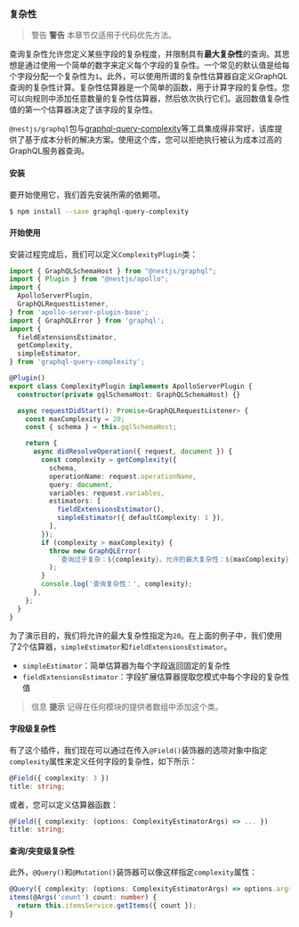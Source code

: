 ### 复杂性

> 警告 **警告** 本章节仅适用于代码优先方法。

查询复杂性允许您定义某些字段的复杂程度，并限制具有**最大复杂性**的查询。其思想是通过使用一个简单的数字来定义每个字段的复杂性。一个常见的默认值是给每个字段分配一个复杂性为`1`。此外，可以使用所谓的复杂性估算器自定义GraphQL查询的复杂性计算。复杂性估算器是一个简单的函数，用于计算字段的复杂性。您可以向规则中添加任意数量的复杂性估算器，然后依次执行它们。返回数值复杂性值的第一个估算器决定了该字段的复杂性。

`@nestjs/graphql`包与[graphql-query-complexity](https://github.com/slicknode/graphql-query-complexity)等工具集成得非常好，该库提供了基于成本分析的解决方案。使用这个库，您可以拒绝执行被认为成本过高的GraphQL服务器查询。

#### 安装

要开始使用它，我们首先安装所需的依赖项。

```bash
$ npm install --save graphql-query-complexity
```

#### 开始使用

安装过程完成后，我们可以定义`ComplexityPlugin`类：

```typescript
import { GraphQLSchemaHost } from "@nestjs/graphql";
import { Plugin } from "@nestjs/apollo";
import {
  ApolloServerPlugin,
  GraphQLRequestListener,
} from 'apollo-server-plugin-base';
import { GraphQLError } from 'graphql';
import {
  fieldExtensionsEstimator,
  getComplexity,
  simpleEstimator,
} from 'graphql-query-complexity';

@Plugin()
export class ComplexityPlugin implements ApolloServerPlugin {
  constructor(private gqlSchemaHost: GraphQLSchemaHost) {}

  async requestDidStart(): Promise<GraphQLRequestListener> {
    const maxComplexity = 20;
    const { schema } = this.gqlSchemaHost;

    return {
      async didResolveOperation({ request, document }) {
        const complexity = getComplexity({
          schema,
          operationName: request.operationName,
          query: document,
          variables: request.variables,
          estimators: [
            fieldExtensionsEstimator(),
            simpleEstimator({ defaultComplexity: 1 }),
          ],
        });
        if (complexity > maxComplexity) {
          throw new GraphQLError(
            `查询过于复杂：${complexity}。允许的最大复杂性：${maxComplexity}`,
          );
        }
        console.log('查询复杂性：', complexity);
      },
    };
  }
}
```

为了演示目的，我们将允许的最大复杂性指定为`20`。在上面的例子中，我们使用了2个估算器，`simpleEstimator`和`fieldExtensionsEstimator`。

- `simpleEstimator`：简单估算器为每个字段返回固定的复杂性
- `fieldExtensionsEstimator`：字段扩展估算器提取您模式中每个字段的复杂性值

> 信息 **提示** 记得在任何模块的提供者数组中添加这个类。

#### 字段级复杂性

有了这个插件，我们现在可以通过在传入`@Field()`装饰器的选项对象中指定`complexity`属性来定义任何字段的复杂性，如下所示：

```typescript
@Field({ complexity: 3 })
title: string;
```

或者，您可以定义估算器函数：

```typescript
@Field({ complexity: (options: ComplexityEstimatorArgs) => ... })
title: string;
```

#### 查询/突变级复杂性

此外，`@Query()`和`@Mutation()`装饰器可以像这样指定`complexity`属性：

```typescript
@Query({ complexity: (options: ComplexityEstimatorArgs) => options.args.count * options.childComplexity })
items(@Args('count') count: number) {
  return this.itemsService.getItems({ count });
}
```